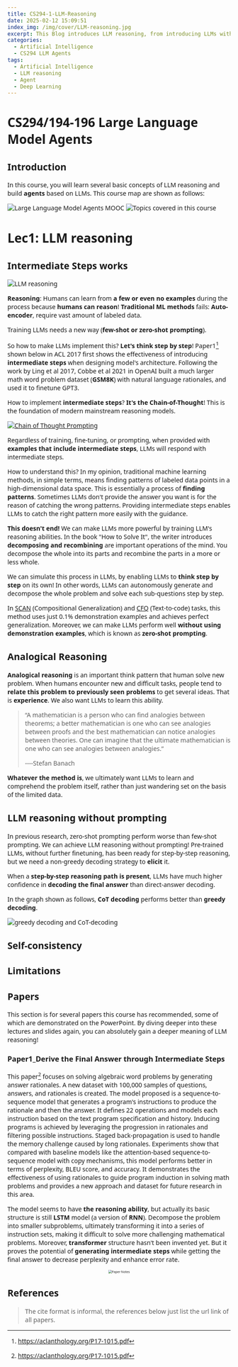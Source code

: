 ```yaml
---
title: CS294-1-LLM-Reasoning
date: 2025-02-12 15:09:51
index_img: /img/cover/LLM-reasoning.jpg
excerpt: This Blog introduces LLM reasoning, from introducing LLMs with intermediate steps to analogical reasoning and self-consistency. Then this blog introduces limitations and several papers related.
categories:
  - Artificial Intelligence
  - CS294 LLM Agents
tags:
  - Artificial Intelligence
  - LLM reasoning
  - Agent
  - Deep Learning
---
```


<style>
  html, body, .markdown-body {
    font-family: Georgia, sans, serif;
  }
</style>

# CS294/194-196 Large Language Model Agents

## Introduction

In this course, you will learn several basic concepts of LLM reasoning and build **agents** based on LLMs. This course map are shown as follows:

![Large Language Model Agents MOOC](https://s1.imagehub.cc/images/2025/02/23/66a458463c0f0aec8832db6c4ae5cddd.png)
![Topics covered in this course](https://s1.imagehub.cc/images/2025/02/23/e089ee6ff2c1746bb9e648a1f34632f0.png)

# Lec1: LLM reasoning

## Intermediate Steps works

![LLM reasoning](https://s1.imagehub.cc/images/2025/02/12/bbbd6f99a96f0c55aa908517e85d0272.png)

**Reasoning**: Humans can learn from **a few or even no examples** during the process because **humans can reason**! **Traditional ML methods** fails: **Auto-encoder**, require vast amount of labeled data.

Training LLMs needs a new way (**few-shot or zero-shot prompting**).

So how to make LLMs implement this? **Let's think step by step**! Paper1[^1] shown below in ACL 2017 first shows the effectiveness of introducing **intermediate steps** when designing model's architecture. Following the work by Ling et al 2017, Cobbe et al 2021 in OpenAI built a much larger math word problem dataset (**GSM8K**) with natural language rationales, and used it to finetune GPT3.

How to implement **intermediate steps**? **It's the Chain-of-Thought**! This is the foundation of modern mainstream reasoning models.

[![Chain of Thought Prompting](https://s1.imagehub.cc/images/2025/02/23/9ea0a1dc06b516dc107daa1351c848ee.png)](https://www.imagehub.cc/image/Screenshot-2025-02-23-192125.C723yh)

Regardless of training, fine-tuning, or prompting, when provided with **examples that include intermediate steps**, LLMs will respond with intermediate steps.

How to understand this? In my opinion, traditional machine learning methods, in simple terms, means finding patterns of labeled data points in a high-dimensional data space. This is essentially a process of **finding patterns**. Sometimes LLMs don't provide the answer you want is for the reason of catching the wrong patterns. Providing intermediate steps enables LLMs to catch the right pattern more easily with the guidance.

**This doesn't end!** We can make LLMs more powerful by training LLM's reasoning abilities. In the book "How to Solve It", the writer introduces **decomposing and recombining** are important operations of the mind. You decompose the whole into its parts and recombine the parts in a more or less whole.

We can simulate this process in LLMs, by enabling LLMs to **think step by step** on its own! In other words, LLMs can autonomously generate and decompose the whole problem and solve each sub-questions step by step.

In [SCAN](https://github.com/brendenlake/SCAN) (Compositional Generalization) and [CFQ](https://github.com/google-research/google-research/blob/master/cfq/README.md) (Text-to-code) tasks, this method uses just 0.1% demonstration examples and achieves perfect generalization. Moreover, we can make LLMs perform well **without using demonstration examples**, which is known as **zero-shot prompting**.

## Analogical Reasoning

**Analogical reasoning** is an important think pattern that human solve new problem. When humans encounter new and difficult tasks, people tend to **relate this problem to previously seen problems** to get several ideas. That is **experience**. We also want LLMs to learn this ability.

> “A mathematician is a person who can find analogies between theorems; a better mathematician is one who can see analogies between proofs and the best mathematician can notice analogies between theories. One can imagine that the ultimate mathematician is one who can see analogies between analogies.”
>
>  ----Stefan Banach

**Whatever the method is**, we ultimately want LLMs to learn and comprehend the problem itself, rather than just wandering set on the basis of the limited data.

## LLM reasoning without prompting

In previous research, zero-shot prompting perform worse than few-shot prompting. We can achieve LLM reasoning without prompting! Pre-trained LLMs, without further finetuning, has been ready for step-by-step reasoning, but we need a non-greedy decoding strategy to **elicit** it. 

When a **step-by-step reasoning path is present**, LLMs have much higher confidence in **decoding the final answer** than direct-answer decoding.

In the graph shown as follows, **CoT decoding** performs better than **greedy decoding**.

![greedy decoding and CoT-decoding](https://s1.imagehub.cc/images/2025/02/28/577f66e4738a260c87d88e80e85011e1.png)



## Self-consistency

## Limitations

## Papers

This section is for several papers this course has recommended, some of which are demonstrated on the PowerPoint.  By diving deeper into these lectures and slides again, you can absolutely gain a deeper meaning of LLM reasoning!

### Paper1_Derive the Final Answer through Intermediate Steps

This paper[^1] focuses on solving algebraic word problems by generating answer rationales. A new dataset with 100,000 samples of questions, answers, and rationales is created. The model proposed is a sequence-to-sequence model that generates a program's instructions to produce the rationale and then the answer. It defines 22 operations and models each instruction based on the text program specification and history. Inducing programs is achieved by leveraging the progression in rationales and filtering possible instructions. Staged back-propagation is used to handle the memory challenge caused by long rationales. Experiments show that compared with baseline models like the attention-based sequence-to-sequence model with copy mechanisms, this model performs better in terms of perplexity, BLEU score, and accuracy. It demonstrates the effectiveness of using rationales to guide program induction in solving math problems and provides a new approach and dataset for future research in this area. 

The model seems to have **the reasoning ability**, but actually its basic structure is still **LSTM** model (a version of **RNN**). Decompose the problem into smaller subproblems, ultimately transforming it into a series of instruction sets, making it difficult to solve more challenging mathematical problems. Moreover, **transformer** structure hasn't been invented yet. But it proves the potential of **generating intermediate steps** while getting the final answer to decrease perplexity and enhance error rate.

<div style="text-align: center;">
    <img src="https://s1.imagehub.cc/images/2025/02/12/a54fa6519a140208b75e94f2e9a8a030.png" alt="Paper Notes" style="zoom:50%;" />
</div>


## References

> The cite format is informal, the references below just list the url link of all papers.

[^1]:https://aclanthology.org/P17-1015.pdf
